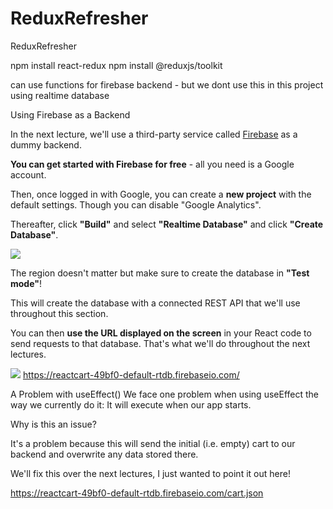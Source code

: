 # ReduxRefresher

ReduxRefresher

npm install react-redux
npm install @reduxjs/toolkit

can use functions for firebase backend - but we dont use this in this project using realtime database

Using Firebase as a Backend

In the next lecture, we'll use a third-party service called [Firebase](https://firebase.google.com/) as a dummy backend.

**You can get started with Firebase for free** - all you need is a Google account.

Then, once logged in with Google, you can create a **new project** with the default settings. Though you can disable "Google Analytics".

Thereafter, click **"Build"** and select **"Realtime Database"** and click **"Create Database"**.

![](https://img-c.udemycdn.com/redactor/raw/article_lecture/2023-11-28_15-36-11-7be2236b66f209ec0d0ac5df856e2cdc.jpg)

The region doesn't matter but make sure to create the database in **"Test mode"**!

This will create the database with a connected REST API that we'll use throughout this section.

You can then **use the URL displayed on the screen** in your React code to send requests to that database. That's what we'll do throughout the next lectures.

![](https://img-c.udemycdn.com/redactor/raw/article_lecture/2023-11-28_15-36-11-b77f0ce79a4a19a041735b1b61b8c980.jpg)
https://reactcart-49bf0-default-rtdb.firebaseio.com/

A Problem with useEffect()
We face one problem when using useEffect the way we currently do it: It will execute when our app starts.

Why is this an issue?

It's a problem because this will send the initial (i.e. empty) cart to our backend and overwrite any data stored there.

We'll fix this over the next lectures, I just wanted to point it out here!

https://reactcart-49bf0-default-rtdb.firebaseio.com/cart.json
